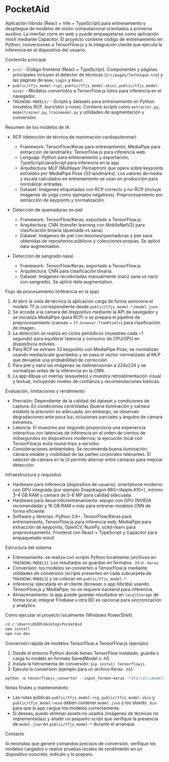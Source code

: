 # PocketAid

Aplicación híbrida (React + Vite + TypeScript) para entrenamiento y despliegue de modelos de visión computacional orientados a primeros auxilios. La interfaz corre en web y puede empaquetarse como aplicación móvil mediante Capacitor. El proyecto contiene código de entrenamiento en Python, conversiones a TensorFlow.js y la integración cliente que ejecuta la inferencia en el dispositivo del usuario.

Contenido principal

- `src/` - Código frontend (React + TypeScript). Componentes y páginas principales incluyen el detector de técnicas (`src/pages/Technique.tsx`) y las páginas de `Home`, `Login` y `About`.
- `public/tfjs_model-rcp/`, `public/tfjs_model-skin/`, `public/tfjs_model-nose/` - Modelos convertidos a TensorFlow.js listos para inferencia en el navegador.
- `TRAINING-MODELS/` - Scripts y datasets para entrenamiento en Python (modelos RCP, burn/skin y nose). Contiene scripts como `extractor.py`, `modeltrainer.py`, `trainmodel.py` y utilidades de augmentación y conversión.

Resumen de los modelos de IA

- RCP (detección de técnica de reanimación cardiopulmonar)

  - Framework: TensorFlow/Keras para entrenamiento; MediaPipe para extracción de landmarks; TensorFlow.js para inferencia web.
  - Lenguaje: Python para entrenamiento y exportación; TypeScript/JavaScript para inferencia en la app.
  - Arquitectura: MLP (Multilayer Perceptron) que opera sobre keypoints extraídos por MediaPipe Pose (33 landmarks). Los valores de media y escala calculados en entrenamiento se usan en producción para normalizar entradas.
  - Dataset: Imágenes etiquetadas con RCP correcto y no-RCP (incluye imágenes de yoga como ejemplos negativos). Preprocesamiento por extracción de keypoints y normalización.

- Detección de quemaduras en piel

  - Framework: TensorFlow/Keras; exportado a TensorFlow.js.
  - Arquitectura: CNN (transfer learning con MobileNetV2) para clasificación binaria (quemada vs sana).
  - Dataset: Imágenes de piel con lesiones/quemaduras y piel sana obtenidas de repositorios públicos y colecciones propias. Se aplicó data augmentation.

- Detección de sangrado nasal
  - Framework: TensorFlow/Keras; exportado a TensorFlow.js.
  - Arquitectura: CNN para clasificación binaria.
  - Dataset: Imágenes recolectadas manualmente (nariz sana vs nariz con sangrado). Se aplicó data augmentation.

Flujo de procesamiento (inferencia en la app)

1. Al abrir la vista de técnica la aplicación carga de forma asíncrona el modelo TF.js correspondiente desde `public/tfjs_model-*/model.json`.
2. Se accede a la cámara del dispositivo mediante la API de navegador y se inicializa MediaPipe (para RCP) o se prepara el pipeline de preprocesamiento (canvas + `tf.browser.fromPixels`) para clasificación de imagen.
3. La detección se realiza en ciclos periódicos (muestreo cada ~1 segundo) para equilibrar latencia y consumo de CPU/GPU en dispositivos móviles.
4. Para RCP se extraen 33 keypoints con MediaPipe Pose, se normalizan usando media/scale guardados y se pasa el vector normalizado al MLP que devuelve una probabilidad de corrección.
5. Para piel y nariz las imágenes se redimensionan a 224x224 y se normalizan antes de la inferencia en la CNN.
6. La app dibuja un overlay (esqueleto) y muestra retroalimentación visual y textual, incluyendo niveles de confianza y recomendaciones básicas.

Evaluación, limitaciones y rendimiento

- Precisión: Dependiente de la calidad del dataset y condiciones de captura. En condiciones controladas (buena iluminación y cámara estable) la precisión es adecuada; sin embargo, se observan degradaciones ante poca luz, oclusiones parciales y ángulos de cámara extremos.
- Latencia: El muestreo por segundo proporciona una experiencia interactiva con latencias de inferencia en el orden de cientos de milisegundos en dispositivos modernos; la ejecución local con TensorFlow.js evita round-trips a servidor.
- Consideraciones ambientales: Se recomienda buena iluminación, cámara estable y visibilidad de las partes corporales relevantes. El selector de cámara en la UI permite alternar entre cámaras para mejorar detección.

Infraestructura y requisitos

- Hardware para inferencia (dispositivo de usuario): smartphone moderno con GPU integrada (por ejemplo Snapdragon 660+/Apple A10+), mínimo 3-4 GB RAM y cámara de 5-8 MP para calidad adecuada.
- Hardware para desarrollo/entrenamiento: equipo con GPU (NVIDIA recomendada) y 16 GB RAM o más para entrenar modelos CNN de forma eficiente.
- Software y librerías: Python 3.8+, TensorFlow/Keras para entrenamiento, TensorFlow.js para inferencia web, MediaPipe para extracción de keypoints, OpenCV, NumPy, scikit-learn para preprocesamiento. Frontend con React + TypeScript y Capacitor para empaquetado móvil.

Estructura del sistema

- Entrenamiento: se realiza con scripts Python localmente (archivos en `TRAINING-MODELS`). Los resultados se guardan en formatos `.h5` o `.keras`.
- Conversión: los modelos se convierten a TensorFlow.js mediante utilidades de conversión (scripts presentes en cada subcarpeta de `TRAINING-MODELS`) y se colocan en `public/tfjs_model-*`.
- Inferencia: ejecutada en el cliente (browser o app híbrida) usando TensorFlow.js y MediaPipe; no se requiere backend para inferencia.
- Almacenamiento: la app puede guardar resultados en `localStorage` de forma local; integrar Firebase u otra BD es opcional para sincronización y analytics.

Cómo ejecutar el proyecto localmente (Windows PowerShell)

```powershell
cd c:\Users\USER\Desktop\PocketAid
npm install
npm run dev
```

Conversión rápida de modelos TensorFlow a TensorFlow.js (ejemplo)

1. Desde el entorno Python donde tienes TensorFlow instalado, guarda o carga tu modelo en formato SavedModel o .h5.
2. Instala la herramienta de conversión: `pip install tensorflowjs`.
3. Ejecuta la conversión (ejemplo para un archivo Keras `.h5`):

```powershell
python -m tensorflowjs_converter --input_format=keras "ruta\\al\\modelo.h5" "ruta\\de\\salida\\tfjs_model-xxx"
```

Notas finales y mantenimiento

- Las rutas públicas `public/tfjs_model-rcp`, `public/tfjs_model-skin` y `public/tfjs_model-nose` deben contener `model.json` y los shards `.bin` para que la app cargue los modelos correctamente.
- Si deseas, puedo eliminar assets no usados (imágenes de técnicas no implementadas) y añadir un pequeño script que verifique la presencia de `model.json` en `public/tfjs_model-*` durante el arranque.

Contacto

Si necesitas que genere comandos precisos de conversión, verifique los modelos cargados o realice pruebas locales de rendimiento en un dispositivo concreto, indícalo y lo preparo.
